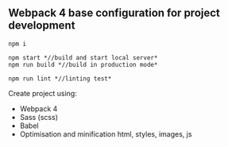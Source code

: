 ## Webpack 4 base configuration for project development

```
npm i

npm start *//build and start local server*
npm run build *//build in production mode*

npm run lint *//linting test*
```

Create project using:
* Webpack 4
* Sass (scss)
* Babel
* Optimisation and minification html, styles, images, js
